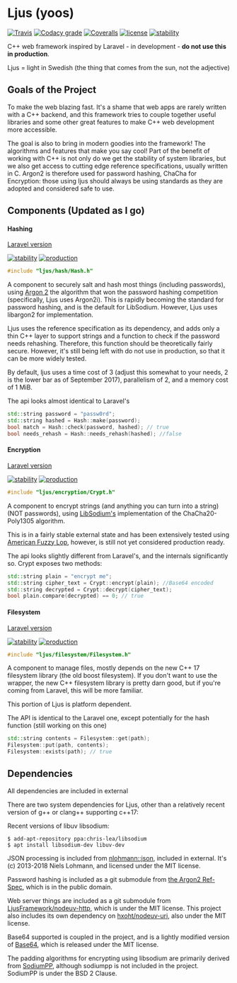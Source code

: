 # Ljus (yoos)
[![Travis](https://travis-ci.com/LjusFramework/ljus.svg?branch=master)]()
[![Codacy grade](https://img.shields.io/codacy/grade/9cadf04aee3f4f608796e96cf3bc3e31.svg)]()
[![Coveralls](https://img.shields.io/coveralls/ErikPartridge/ljus.svg)]()
[![license](https://img.shields.io/github/license/LjusFramework/ljus.svg)]()
[![stability](https://img.shields.io/badge/stability-experimental-orange.svg)]()

C++ web framework inspired by Laravel - in development - **do not use this in production**.

Ljus = light in Swedish (the thing that comes from the sun, not the adjective)

## Goals of the Project

To make the web blazing fast. It's a shame that web apps are rarely written with a C++ backend, and this framework tries to couple together useful libraries and some other great features to make C++ web development more accessible. 

The goal is also to bring in modern goodies into the framework! The algorithms and features that make you say cool! Part of the benefit of working with C++ is not only do we get the stability of system libraries, but we also get access to cutting edge reference specifications, usually written in C. Argon2 is therefore used for password hashing, ChaCha for Encryption: those using ljus should always be using standards as they are adopted and considered safe to use.

## Components (Updated as I go)

#### Hashing 

[Laravel version](https://laravel.com/docs/5.6/hashing)

[![stability](https://img.shields.io/badge/stability-stable-green.svg)]()
[![production](https://img.shields.io/badge/production-not%20ready-red.svg)]()

```c++
#include "ljus/hash/Hash.h"
```
A component to securely salt and hash most things (including passwords), using [Argon 2](https://github.com/P-H-C/phc-winner-argon2) the algorithm that won the password hashing competition (specifically, Ljus uses Argon2i). This is rapidly becoming the standard for password hashing, and is the default for LibSodium. However, Ljus uses libargon2 for implementation.


Ljus uses the reference specification as its dependency, and adds only a thin C++ layer to support strings and a function to check if the password needs rehashing. Therefore, this function should be theoretically fairly secure. However, it's still being left with do not use in production, so that it can be more widely tested.

By default, ljus uses a time cost of 3 (adjust this somewhat to your needs, 2 is the lower bar as of September 2017), parallelism of 2, and a memory cost of 1 MiB.

The api looks almost identical to Laravel's
```c++
std::string password = "passw0rd";
std::string hashed = Hash::make(password);
bool match = Hash::check(password, hashed); // true
bool needs_rehash = Hash::needs_rehash(hashed); //false
```

#### Encryption 

[Laravel version](https://laravel.com/docs/5.6/encryption)

[![stability](https://img.shields.io/badge/stability-stable-green.svg)]()
[![production](https://img.shields.io/badge/production-not%20ready-red.svg)]()


```c++
#include "ljus/encryption/Crypt.h"
```
A component to encrypt strings (and anything you can turn into a string) (NOT passwords), using [LibSodium's](https://libsodium.org/) implementation of the ChaCha20-Poly1305 algorithm.

This is in a fairly stable external state and has been extensively tested using [American Fuzzy Lop](https://lcamtuf.coredump.cx/afl/), however, is still not yet considered production ready.

The api looks slightly different from Laravel's, and the internals significantly so. Crypt exposes two methods:

```c++
std::string plain = "encrypt me";
std::string cipher_text = Crypt::encrypt(plain); //Base64 encoded
std::string decrypted = Crypt::decrypt(cipher_text);
bool plain.compare(decrypted) == 0; // true
```

#### Filesystem

[Laravel version](https://laravel.com/docs/5.6/filesystem)

[![stability](https://img.shields.io/badge/stability-active%20development-orange.svg)]()
[![production](https://img.shields.io/badge/production-not%20ready-red.svg)]()

```c++
#include "ljus/filesystem/Filesystem.h"
```

A component to manage files, mostly depends on the new C++ 17 filesystem library (the old boost filesystem). If you don't want to use the wrapper, the new C++ filesystem library is pretty darn good, but if you're coming from Laravel, this will be more familiar.

This portion of Ljus is platform dependent.

The API is identical to the Laravel one, except potentially for the hash function (still working on this one)
```c++
std::string contents = Filesystem::get(path);
Filesystem::put(path, contents);
Filesystem::exists(path); // true
```

## Dependencies
All dependencies are included in external

There are two system dependencies for Ljus, other than a relatively recent version of g++ or clang++ supporting c++17:

Recent versions of libuv libsodium:

```shell
$ add-apt-repository ppa:chris-lea/libsodium
$ apt install libsodium-dev libuv-dev
```

JSON processing is included from [nlohmann::json](https://github.com/nlohmann/json), included in external. It's (c) 2013-2018 Niels Lohmann, and licensed under the MIT license.

Password hashing is included as a git submodule from [the Argon2 Ref-Spec](https://github.com/P-H-C/phc-winner-argon2), which is in the public domain.

Web server things are included as a git submodule from [LjusFramework/nodeuv-http](https://github.com/LjusFramework/nodeuv-http), which is under the MIT license. This project also includes its own dependency on [hxoht/nodeuv-uri](https://github.com/hxoht/nodeuv-uri), also under the MIT license.

Base64 supported is coupled in the project, and is a lightly modified version of [Base64](https://github.com/tkislan/base64), which is released under the MIT license.

The padding algorithms for encrypting using libsodium are primarily derived from [SodiumPP](https://github.com/rubendv/sodiumpp), although sodiumpp is not included in the project. SodiumPP is under the BSD 2 Clause.